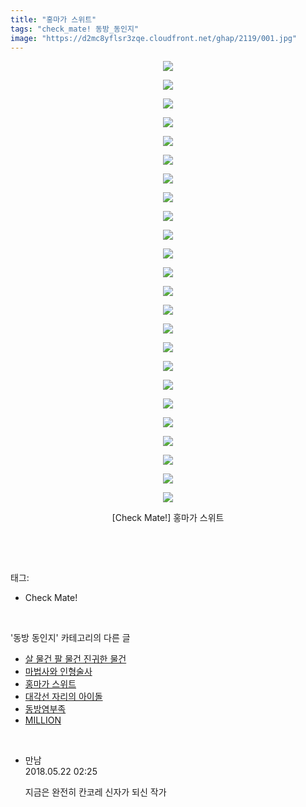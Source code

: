 ```yaml
---
title: "홍마가 스위트"
tags: "check_mate! 동방_동인지"
image: "https://d2mc8yflsr3zqe.cloudfront.net/ghap/2119/001.jpg"
---
```

<div class="article">
<p style="text-align: center; clear: none; float: none;"><img src="{{ site.imgserver2 }}/ghap/2119/001.jpg"/></p>
<p style="text-align: center; clear: none; float: none;"><img src="{{ site.imgserver2 }}/ghap/2119/002.jpg"/></p>
<p style="text-align: center; clear: none; float: none;"><img src="{{ site.imgserver2 }}/ghap/2119/003.jpg"/></p>
<p style="text-align: center; clear: none; float: none;"><img src="{{ site.imgserver2 }}/ghap/2119/004.jpg"/></p>
<p style="text-align: center; clear: none; float: none;"><img src="{{ site.imgserver2 }}/ghap/2119/005.jpg"/></p>
<p style="text-align: center; clear: none; float: none;"><img src="{{ site.imgserver2 }}/ghap/2119/006.jpg"/></p>
<p style="text-align: center; clear: none; float: none;"><img src="{{ site.imgserver2 }}/ghap/2119/007.jpg"/></p>
<p style="text-align: center; clear: none; float: none;"><img src="{{ site.imgserver2 }}/ghap/2119/008.jpg"/></p>
<p style="text-align: center; clear: none; float: none;"><img src="{{ site.imgserver2 }}/ghap/2119/009.jpg"/></p>
<p style="text-align: center; clear: none; float: none;"><img src="{{ site.imgserver2 }}/ghap/2119/010.jpg"/></p>
<p style="text-align: center; clear: none; float: none;"><img src="{{ site.imgserver2 }}/ghap/2119/011.jpg"/></p>
<p style="text-align: center; clear: none; float: none;"><img src="{{ site.imgserver2 }}/ghap/2119/012.jpg"/></p>
<p style="text-align: center; clear: none; float: none;"><img src="{{ site.imgserver2 }}/ghap/2119/013.jpg"/></p>
<p style="text-align: center; clear: none; float: none;"><img src="{{ site.imgserver2 }}/ghap/2119/014.jpg"/></p>
<p style="text-align: center; clear: none; float: none;"><img src="{{ site.imgserver2 }}/ghap/2119/015.jpg"/></p>
<p style="text-align: center; clear: none; float: none;"><img src="{{ site.imgserver2 }}/ghap/2119/016.jpg"/></p>
<p style="text-align: center; clear: none; float: none;"><img src="{{ site.imgserver2 }}/ghap/2119/017.jpg"/></p>
<p style="text-align: center; clear: none; float: none;"><img src="{{ site.imgserver2 }}/ghap/2119/018.jpg"/></p>
<p style="text-align: center; clear: none; float: none;"><img src="{{ site.imgserver2 }}/ghap/2119/019.jpg"/></p>
<p style="text-align: center; clear: none; float: none;"><img src="{{ site.imgserver2 }}/ghap/2119/020.jpg"/></p>
<p style="text-align: center; clear: none; float: none;"><img src="{{ site.imgserver2 }}/ghap/2119/021.jpg"/></p>
<p style="text-align: center; clear: none; float: none;"><img src="{{ site.imgserver2 }}/ghap/2119/022.jpg"/></p>
<p style="text-align: center; clear: none; float: none;"><img src="{{ site.imgserver2 }}/ghap/2119/023.jpg"/></p>
<p style="text-align: center; clear: none; float: none;"><img src="{{ site.imgserver2 }}/ghap/2119/024.jpg"/></p>
<p style="text-align: center; clear: none; float: none;">[Check Mate!] 홍마가 스위트</p>
<p><br/></p>
</div><br/>
<div class="tagTrail">
<p>태그: </p>
<ul>
<li>Check Mate!</li>
</ul>
</div><br/>
<div class="another">
<p>'동방 동인지' 카테고리의 다른 글</p>
<ul>
<li><a href="/ghap_2121">살 물건 팔 물건 진귀한 물건</a></li>
<li><a href="/ghap_2120">마법사와 인형술사</a></li>
<li><a href="/ghap_2119">홍마가 스위트</a></li>
<li><a href="/ghap_2118">대각선 자리의 아이돌</a></li>
<li><a href="/ghap_2117">동방염부족</a></li>
<li><a href="/ghap_2116">MILLION</a></li>
</ul>
</div><br/>
<div class="cb_module cb_fluid">
<div class="cb_wrt cb_profile">
<div class="comment">
<ul>
<li class="cb_thumb_off" id="comment15259902">
<div class="cb_comment_area">
<div class="cb_info_area">
<div class="cb_section">
<span class="cb_nick_name">만남</span>
</div>
<div class="cb_section">
<span class="cb_date">2018.05.22 02:25 </span>
</div>
</div>
<div class="cb_dsc_comment">
<p class="cb_dsc">
											지금은 완전히 칸코레 신자가 되신 작가
										</p>
</div>
</div></li>
</ul>
</div>
</div><!-- commentList close -->
</div><br/>
